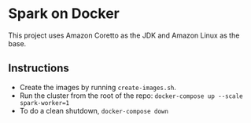 # Spark on Docker
This project uses Amazon Coretto as the JDK and Amazon Linux as the base.

## Instructions
- Create the images by running `create-images.sh`.
- Run the cluster from the root of the repo: `docker-compose up --scale spark-worker=1`
- To do a clean shutdown, `docker-compose down`
